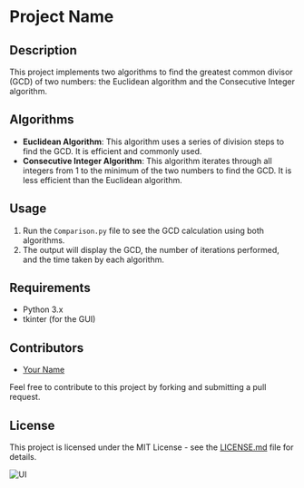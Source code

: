# Project Name

## Description
This project implements two algorithms to find the greatest common divisor (GCD) of two numbers: the Euclidean algorithm and the Consecutive Integer algorithm.

## Algorithms
- **Euclidean Algorithm**: This algorithm uses a series of division steps to find the GCD. It is efficient and commonly used.
- **Consecutive Integer Algorithm**: This algorithm iterates through all integers from 1 to the minimum of the two numbers to find the GCD. It is less efficient than the Euclidean algorithm.

## Usage
1. Run the `Comparison.py` file to see the GCD calculation using both algorithms.
2. The output will display the GCD, the number of iterations performed, and the time taken by each algorithm.

## Requirements
- Python 3.x
- tkinter (for the GUI)

## Contributors
- [Your Name](link-to-your-profile)

Feel free to contribute to this project by forking and submitting a pull request.

## License
This project is licensed under the MIT License - see the [LICENSE.md](LICENSE.md) file for details.

![UI](https://github.com/ReuAzel181/CI-Euclidian-Iteration-/blob/main/Design)
